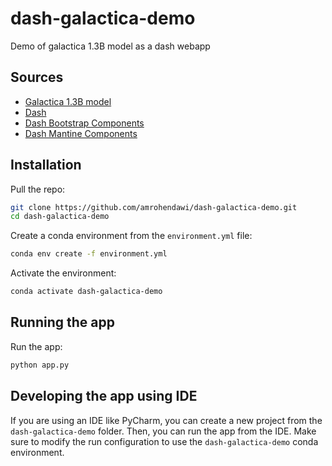 # dash-galactica-demo
Demo of galactica 1.3B model as a dash webapp

## Sources

- [Galactica 1.3B model](https://huggingface.co/facebook/galactica-1.3b)
- [Dash](https://dash.plotly.com/)
- [Dash Bootstrap Components](https://dash-bootstrap-components.opensource.faculty.ai/)
- [Dash Mantine Components](https://www.dash-mantine-components.com/)

## Installation

Pull the repo:

```bash
git clone https://github.com/amrohendawi/dash-galactica-demo.git
cd dash-galactica-demo
```

Create a conda environment from the `environment.yml` file:

```bash
conda env create -f environment.yml
```

Activate the environment:

```bash
conda activate dash-galactica-demo
```

## Running the app

Run the app:

```bash
python app.py
```

## Developing the app using IDE

If you are using an IDE like PyCharm, you can create a new project from the `dash-galactica-demo` folder.
Then, you can run the app from the IDE.
Make sure to modify the run configuration to use the `dash-galactica-demo` conda environment.

